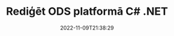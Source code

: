 ---
############################# Static ############################
layout: "auto-gen-editor"
date: 2022-11-09T21:38:29
draft: false
otherformats: doc docx docm dotx xls xlsx xlsm ppt pptx pptm mobi epub html mhtml txt xml csv pdf xps msg

############################# Head ############################
head_title: "ODS redaktors — rediģējiet ODS platformā C# .NET"
head_description: "Kā rediģēt ODS platformā C# .NET, izmantojot dažas koda rindiņas? Izmantojiet GroupDocs dokumentu apstrādes API, lai rediģētu, atjauninātu un saglabātu vairāk nekā 30 failu formātus."

############################# Header ############################
title: "Rediģēt ODS platformā C# .NET"
description: "Efektīva un stabila ODS rediģēšana, izmantojot servera puses GroupDocs.Editor C# .NET API, neizmantojot tādu programmatūru kā Microsoft vai Open Office."
bg_image: "https://cms.admin.containerize.com/templates/aspose/App_Themes/V3/images/bg/header1.png"
bg_overlay: false
button:
    enable: true
    icon: "fas fa-arrow-down"
    label: "Lejupielādēt bezmaksas izmēģinājuma versiju"
    link: "https://downloads.groupdocs.com/editor/net"

############################# SubMenu ############################
submenu:
    enable: true

    left:
        img_alt: "GroupDocs.Editor for .NET"
        image: "https://cms.admin.containerize.com/templates/groupdocs/images/product-logos/90x90-noborder/groupdocs-editor-net.png"
        product: "GroupDocs.Editor"
        platform: ".NET"

    middle:
        button:

            # button loop
            - link: "https://apireference.groupdocs.com/editor/net"
              text: "API atsauce"

            # button loop
            - link: "https://github.com/groupdocs-editor"
              text: "Kodu piemēri"

            # button loop
            - link: "https://products.groupdocs.app/editor/family"
              text: "Tiešraides demonstrācijas"

            # button loop
            - link: "https://purchase.groupdocs.com/pricing/editor/net"
              text: "Cenu noteikšana"

    right:
        link_download: "https://downloads.groupdocs.com/editor"
        link_learn: "https://docs.groupdocs.com/editor/net"
        link_buy: "https://purchase.groupdocs.com"

############################# About ############################
about:
    enable: true
    title: "Par GroupDocs.Editor for .NET API"
    content: |
        [GroupDocs.Editor for .NET](/lv/editor/net/) API ir pareiza izvēle, lai rediģētu Microsoft Word, Excel, PowerPoint, Open Office dokumentus un prezentācijas. GroupDocs.Editor ir savrupa API, kas ir piemērota servera puses un aizmugursistēmām, kur nepieciešama augsta veiktspēja. Tas nav atkarīgs no tādas programmatūras kā Microsoft vai Open Office.

############################# Steps ############################
steps:
    enable: true
    title_left: "Darbības, lai rediģētu ODS programmā C#"
    content_left: |
        [GroupDocs.Editor for .NET](/lv/editor/net/) nodrošina vienkāršu un vienkāršu veidu, kā izstrādātāji var rediģēt ODS failus, izmantojot dažas koda rindiņas.
        * Izveidojiet klases "Editor" instanci ar obligātu faila ceļu vai straumi un neobligātu klasi "SpreadsheetLoadOptions" un ielādējiet failu ODS
        * Izveidojiet un iestatiet klases `SpreadsheetEditOptions` instanci faila formātam ODS
        * Izsauciet metodi "Editor.Edit()" un iegūstiet ODS dokumentu HTML formātā, kas ir viegli rediģējams ar jebkuru WYSIWYG redaktoru.
        * Izsauciet metodi "Editor.Save()" un saglabājiet rediģēto ODS failu, izmantojot klasi "SpreadsheetSaveOptions"

        
    title_right: "Sistēmas prasības"
    content_right: |
        Pamata dokumentu rediģēšanu ar GroupDocs.Editor for .NET API var veikt, veicot dažas vienkāršas darbības. Mūsu API tiek atbalstītas visās lielākajās platformās un operētājsistēmās. Pirms tālāk norādītā koda izpildes, lūdzu, pārliecinieties, vai jūsu sistēmā ir instalēti šādi priekšnosacījumi.

        * Operētājsistēmas: Microsoft Windows, Linux, MacOS
        * Izstrādes vides: Microsoft Visual Studio, Xamarin, MonoDevelop
        * Ietvari: .NET Framework, .NET Standard, .NET Core, Mono
        * Iegūstiet jaunāko GroupDocs.Editor for .NET versiju, kas lejupielādēta no vietnes [NuGet](https://www.nuget.org/packages/groupdocs.editor)
        
    code: |        
        ```csharp
        // Load the ODS file into Editor with the optional SpreadsheetLoadOptions
        Editor editor = new Editor("source.ods", delegate { return new SpreadsheetLoadOptions(); });

        // Create and adjust the edit options
        SpreadsheetEditOptions editOptions = new SpreadsheetEditOptions();
        editOptions.WorksheetIndex = 1;//select a tab (worksheet) to edit

        // Open input ODS document for edit — obtain an intermediate document, that can be edited
        EditableDocument beforeEdit = editor.Edit(editOptions);

        // Grab ODS document content and associated resources from editable document
        string content = beforeEdit.GetContent();

        // Send the content to WYSIWYG-editor, edit it there, and send edited content back to the server-side
        // This step simulates a such operation
        string updatedContent = content.Replace("Cell Text", "Edited Cell Text");

        // Grab edited content and resources from WYSIWYG-editor and create a new EditableDocument instance from it
        EditableDocument afterEdit = EditableDocument.FromMarkup(updatedContent, null);

        // Create a save options and select a desired output format
        SpreadsheetSaveOptions saveOptions = new SpreadsheetSaveOptions(Formats.SpreadsheetFormats.Ods);

        // Save edited ODS document to the file
        editor.Save(afterEdit, "edited.ods", saveOptions);
        ```
        
############################# Demos ############################
demos:
    enable: true
    title: "ODS Tiešraides demonstrācijas redaktors"
    content: |
        Rediģējiet ODS tūlīt, apmeklējot vietni [GroupDocs.Editor Live Demos](https://products.groupdocs.app/editor/family).
        Tiešraides demonstrācijai ir šādas priekšrocības
        
############################# More Formats ############################
more_formats:
    enable: true
    title: "Citi atbalstītie redaktori"
    content: |
        Varat arī rediģēt citus failu formātus. Lūdzu, skatiet pilnu sarakstu zemāk.


############################# Back to top ###############################
back_to_top:
    enable: true
---